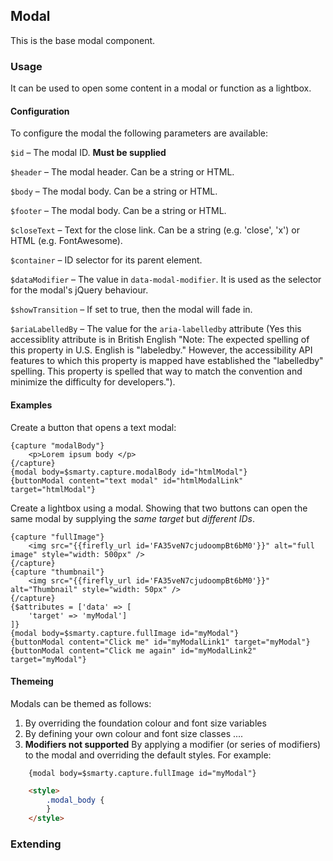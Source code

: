 ## Modal
This is the base modal component.  

### Usage
It can be used to open some content in a modal or function as a lightbox.

#### Configuration

To configure the modal the following parameters are available:

`$id` – The modal ID. **Must be supplied**

`$header` – The modal header. Can be a string or HTML.

`$body` – The modal body. Can be a string or HTML.

`$footer` – The modal body. Can be a string or HTML.

`$closeText` – Text for the close link. Can be a string (e.g. 'close', 'x') or HTML (e.g. FontAwesome).

`$container` – ID selector for its parent element.

`$dataModifier` – The value in `data-modal-modifier`. It is used as the selector for the modal's jQuery behaviour.

`$showTransition` – If set to true, then the modal will fade in.

`$ariaLabelledBy` – The value for the `aria-labelledby` attribute (Yes this accessiblity attribute is in British English "Note: The expected spelling of this property in U.S. English is "labeledby." However, the accessibility API features to which this property is mapped have established the "labelledby" spelling. This property is spelled that way to match the convention and minimize the difficulty for developers.").


#### Examples

Create a button that opens a text modal:

```smarty
{capture "modalBody"}
	<p>Lorem ipsum body </p>
{/capture}
{modal body=$smarty.capture.modalBody id="htmlModal"}
{buttonModal content="text modal" id="htmlModalLink" target="htmlModal"}
```

Create a lightbox using a modal. Showing that two buttons can open the same modal by supplying the *same target* but *different IDs*.

```smarty
{capture "fullImage"}
    <img src="{{firefly_url id='FA35veN7cjudoompBt6bM0'}}" alt="full image" style="width: 500px" />
{/capture}
{capture "thumbnail"}
    <img src="{{firefly_url id='FA35veN7cjudoompBt6bM0'}}" alt="Thumbnail" style="width: 50px" />
{/capture}
{$attributes = ['data' => [
	'target' => 'myModal']
]}
{modal body=$smarty.capture.fullImage id="myModal"}
{buttonModal content="Click me" id="myModalLink1" target="myModal"}
{buttonModal content="Click me again" id="myModalLink2" target="myModal"}
```


#### Themeing
Modals can be themed as follows:

1. By overriding the foundation colour and font size variables
2. By defining your own colour and font size classes ....
3. **Modifiers not supported** By applying a modifier (or series of modifiers) to the modal and overriding the default styles. For example:

```smarty
    {modal body=$smarty.capture.fullImage id="myModal"}
```

```html
    <style>
        .modal_body {
        }
    </style>
```

### Extending

